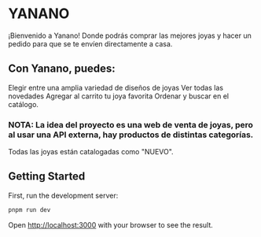 # YANANO
¡Bienvenido a Yanano! Donde podrás comprar las mejores joyas y hacer un pedido para que se te envíen directamente a casa.

## Con Yanano, puedes:
Elegir entre una amplia variedad de diseños de joyas
Ver todas las novedades
Agregar al carrito tu joya favorita
Ordenar y buscar en el catálogo.

### NOTA: La idea del proyecto es una web de venta de joyas, pero al usar una API externa, hay productos de distintas categorías.
Todas las joyas están catalogadas como "NUEVO".


## Getting Started

First, run the development server:

```bash
pnpm run dev
```

Open [http://localhost:3000](http://localhost:3000) with your browser to see the result.

